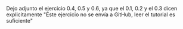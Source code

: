 Dejo adjunto el ejercicio 0.4, 0.5 y 0.6, ya que el 0.1, 0.2 y el 0.3 dicen explicitamente "Este ejercicio no se envía a GitHub, leer el tutorial es suficiente"